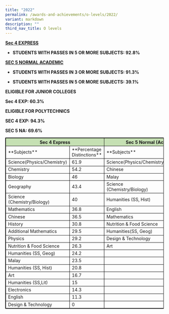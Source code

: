```yaml
---
title: "2022"
permalink: /awards-and-achievements/o-levels/2022/
variant: markdown
description: ""
third_nav_title: O levels
---
```

<strong><u>Sec 4 EXPRESS</u>



* STUDENTS WITH PASSES IN 5 OR MORE SUBJECTS: 92.8%

<strong><u>SEC 5 NORMAL ACADEMIC</u>

* STUDENTS WITH PASSES IN 3 OR MORE SUBJECTS: 91.3%

* STUDENTS WITH PASSES IN 5 OR MORE SUBJECTS: 39.1%

**ELIGIBLE FOR JUNIOR COLLEGES**

Sec 4 EXP: 60.3%



**ELIGIBLE FOR POLYTECHNICS**

SEC 4 EXP: 94.3%

SEC 5 NA: 69.6%

<style type="text/css">  
table, th, td, tr {  
border: 1px solid black;  
font-size:14px;  
}  
  
ol.small {list-style-type: lower-roman;font-size:14px;}  
  
.tg-s7g5{background-color:#C5E0B3; vertical-align:top  
}  
  
p.small{  
\# line-height: 1.0; font-style:italic; font-size: 16px;  
}  
  
  
</style>  
<table style="width:100%">  
<thead>  
<tr>   
<th class="tg-s7g5" colspan="2">Sec 4 Express</th>  
<th class="tg-s7g5" colspan="2">Sec 5 Normal (Academic)</th>  
  
</tr>  
</thead>  
<tbody>  
<tr>  
<td>**Subjects**</td>  
  
<td>**Percentage Distinctions**</td>  
  
<td>**Subjects**</td>  
  
<td>**Percentage Distinctions**</td></tr>
	
<tr>  
<td>Science(Physics/Chemistry)</td>  
<td>61.9</td>
<td>Science(Physics/Chemistry)</td>  
<td>42.9</td>  
</tr> 
	
<tr>  
<td>Chemistry</td>  
<td>54.2</td>
<td>Chinese</td>  
<td>28.6</td>  
</tr>  
	
<tr>  
<td>Biology</td>  
<td>46</td>
<td>Malay</td>  
<td>25</td>  
</tr> 
	
<tr>  
<td>Geography</td>  
<td>43.4</td>
<td>Science (Chemistry/Biology)</td>  
<td>12.5</td>  
</tr> 
	
<tr>  
<td>Science (Chemistry/Biology)</td>  
<td>40</td>
<td>Humanities (SS, Hist)</td>  
<td>5.9</td>  
</tr>
	
<tr>  
<td>Mathematics</td>  
<td>36.8</td>
<td>English</td>  
<td>4.3</td>  
</tr>
	
<tr>  
<td>Chinese</td>  
<td>36.5</td>
<td>Mathematics</td>  
<td>0</td>  
</tr>

<tr>  
<td>History</td>  
<td>30.8</td>
<td>Nutrition &amp; Food Science</td>  
<td>0</td>  
</tr>
	
<tr>  
<td>Additional Mathematics</td>  
<td>29.5</td>
<td>Humanities(SS, Geog)</td>  
<td>0</td>  
</tr>
	
<tr>  
<td>Physics</td>  
<td>29.2</td>
<td>Design &amp; Technology</td>  
<td>0</td>  
</tr>
	
<tr>  
<td>Nutrition &amp; Food Science</td>  
<td>26.3</td>
<td>Art</td>  
<td>0</td>  
</tr>
 
<tr>  
<td>Humanities (SS, Geog)</td>  
<td>24.2</td>
<td> </td>  
<td> </td>
</tr>

<tr>  
<td>Malay</td>  
<td>23.5</td>
<td> </td>  
<td> </td>
</tr>
<tr>  
<td>Humanities (SS, Hist)</td>  
<td>20.8</td>
<td> </td>  
<td> </td>
</tr>

<tr>  
<td>Art</td>  
<td>16.7</td>
<td> </td>  
<td> </td>
</tr>
	
<tr>  
<td>Humanities (SS,Lit)</td>  
<td>15</td>
<td> </td>  
<td> </td>
</tr>
	
<tr>  
<td>Electronics</td>  
<td>14.3</td>
<td> </td>  
<td> </td>
</tr>

	
<tr>  
<td>English</td>  
<td>11.3</td>
<td> </td>  
<td> </td>
</tr>
	
<tr>  
<td>Design &amp; Technology</td>  
<td>0</td>
	<td> </td>  
<td> </td>
</tr>
</tbody>  
</table></strong></strong>